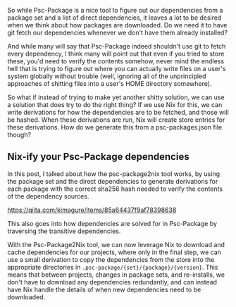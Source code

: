 So while Psc-Package is a nice tool to figure out our dependencies from a package set and a list of direct dependencies, it leaves a lot to be desired when we think about how packages are downloaded. Do we need it to have git fetch our dependencies whenever we don't have them already installed?

And while many will say that Psc-Package indeed shouldn't use git to fetch every dependency, I think many will point out that even if you tried to store these, you'd need to verify the contents somehow, never mind the endless hell that is trying to figure out where you can actually write files on a user's system globally without trouble (well, ignoring all of the unprincipled approaches of shitting files into a user's HOME directory somewhere).

So what if instead of trying to make yet another shitty solution, we can use a solution that does try to do the right thing? If we use Nix for this, we can write derivations for how the dependencies are to be fetched, and those will be hashed. When these derivations are run, Nix will create store entries for these derivations. How do we generate this from a psc-packages.json file though?

## Nix-ify your Psc-Package dependencies

In this post, I talked about how the psc-package2nix tool works, by using the package set and the direct dependencies to generate derivations for each package with the correct sha256 hash needed to verify the contents of the dependency sources.

<https://qiita.com/kimagure/items/85a64437f9af78398638>

This also goes into how dependencies are solved for in Psc-Package by traversing the transitive dependencies.

With the Psc-Package2Nix tool, we can now leverage Nix to download and cache dependencies for our projects, where only in the final step, we can use a small derivation to copy the dependencies from the store into the appropriate directories in `.psc-package/{set}/{package}/{version}`. This means that between projects, changes in package sets, and re-installs, we don't have to download any dependencies redundantly, and can instead have Nix handle the details of when new dependencies need to be downloaded.
